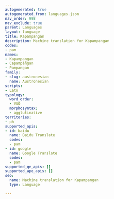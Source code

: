 ```yaml
---
autogenerated: true
autogenerated_from: languages.json
nav_order: 998
nav_exclude: true
parent: Languages
layout: language
title: Kapampangan
description: Machine translation for Kapampangan
codes:
- pam
names:
- Kapampangan
- Capampáñgan
- Pampangan
family:
- slug: austronesian
  name: Austronesian
scripts:
- Latn
typology:
  word_order:
  - VSO
  morphosyntax:
  - agglutinative
territories:
- ph
supported_apis:
- id: baidu
  name: Baidu Translate
  codes:
  - pam
- id: google
  name: Google Translate
  codes:
  - pam
supported_qe_apis: []
supported_ape_apis: []
seo:
  name: Machine translation for Kapampangan
  type: Language

---
```


